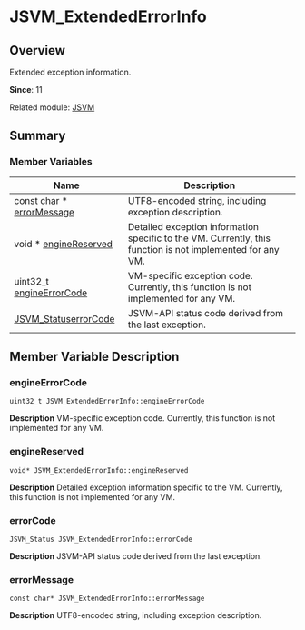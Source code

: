 # JSVM_ExtendedErrorInfo


## Overview

Extended exception information.

**Since**: 11

Related module: [JSVM](_j_s_v_m.md)


## Summary


### Member Variables

| Name| Description| 
| -------- | -------- |
| const char \* [errorMessage](#errormessage) | UTF8-encoded string, including exception description. | 
| void \* [engineReserved](#enginereserved) | Detailed exception information specific to the VM. Currently, this function is not implemented for any VM. | 
| uint32_t [engineErrorCode](#engineerrorcode) | VM-specific exception code. Currently, this function is not implemented for any VM. | 
| [JSVM_Status](_j_s_v_m.md#jsvm_status)[errorCode](#errorcode) | JSVM-API status code derived from the last exception. | 


## Member Variable Description


### engineErrorCode

```
uint32_t JSVM_ExtendedErrorInfo::engineErrorCode
```
**Description**
VM-specific exception code. Currently, this function is not implemented for any VM.


### engineReserved

```
void* JSVM_ExtendedErrorInfo::engineReserved
```
**Description**
Detailed exception information specific to the VM. Currently, this function is not implemented for any VM.


### errorCode

```
JSVM_Status JSVM_ExtendedErrorInfo::errorCode
```
**Description**
JSVM-API status code derived from the last exception.


### errorMessage

```
const char* JSVM_ExtendedErrorInfo::errorMessage
```
**Description**
UTF8-encoded string, including exception description.

